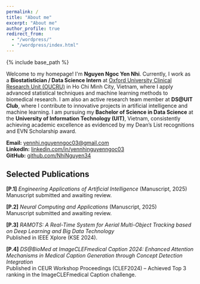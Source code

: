 ```yaml
---
permalink: /
title: "About me"
excerpt: "About me"
author_profile: true
redirect_from: 
  - "/wordpress/"
  - "/wordpress/index.html"
---
```


{% include base_path %}

Welcome to my homepage! I'm **Nguyen Ngoc Yen Nhi**. Currently, I work as a **Biostatistician / Data Science Intern** at [Oxford University Clinical Research Unit (OUCRU)](https://www.oucru.org/) in Ho Chi Minh City, Vietnam, where I apply advanced statistical techniques and machine learning methods to biomedical research. I am also an active research team member at **DS@UIT Club**, where I contribute to innovative projects in artificial intelligence and machine learning. I am pursuing my **Bachelor of Science in Data Science** at the **University of Information Technology (UIT)**, Vietnam, consistently achieving academic excellence as evidenced by my Dean’s List recognitions and EVN Scholarship award.

**Email:** [yennhi.nguyenngoc03@gmail.com](mailto:yennhi.nguyenngoc03@gmail.com)  
**LinkedIn:** [linkedin.com/in/yennhinguyenngoc03](https://www.linkedin.com/in/yennhinguyenngoc03/)  
**GitHub:** [github.com/NhiNguyen34](https://github.com/NhiNguyen34)

## Selected Publications
**[P.1]** *Engineering Applications of Artificial Intelligence* (Manuscript, 2025)  
Manuscript submitted and awaiting review.

**[P.2]** *Neural Computing and Applications* (Manuscript, 2025)  
Manuscript submitted and awaiting review.

**[P.3]** *RAMOTS: A Real-Time System for Aerial Multi-Object Tracking based on Deep Learning and Big Data Technology*  
Published in IEEE Xplore (KSE 2024).

**[P.4]** *DS@BioMed at ImageCLEFmedical Caption 2024: Enhanced Attention Mechanisms in Medical Caption Generation through Concept Detection Integration*  
Published in CEUR Workshop Proceedings (CLEF2024) – Achieved Top 3 ranking in the ImageCLEFmedical Caption challenge.


